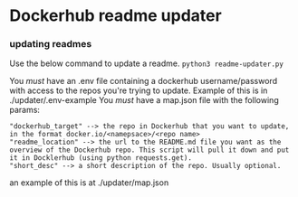 # Dockerhub readme updater

### updating readmes
Use the below command to update a readme.
`python3 readme-updater.py`

You *must* have an .env file containing a dockerhub username/password with access to the repos you're trying to update. Example of this is in ./updater/.env-example
You *must* have a map.json file with the following params:
```
"dockerhub_target" --> the repo in Dockerhub that you want to update, in the format docker.io/<namepsace>/<repo name>
"readme_location" --> the url to the README.md file you want as the overview of the Dockerhub repo. This script will pull it down and put it in Docklerhub (using python requests.get).
"short_desc" --> a short description of the repo. Usually optional.
```
an example of this is at ./updater/map.json
